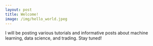 ```yaml
---
layout: post
title: Welcome!
image: /img/hello_world.jpeg
---
```


I will be posting various tutorials and informative posts about machine learning, data science, and trading. Stay tuned!